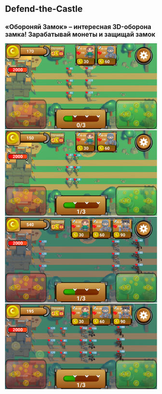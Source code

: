 # Defend-the-Castle
«Обороняй Замок» – интересная 3D-оборона замка! Зарабатывай монеты и защищай замок
-------------------------
![Alt text](/Screenshots/Screenshot1.png?raw=true "GamePlay")
![Alt text](/Screenshots/Screenshot2.png?raw=true "GamePlay")
![Alt text](/Screenshots/Screenshot3.png?raw=true "GamePlay")
![Alt text](/Screenshots/Screenshot4.png?raw=true "GamePlay")
